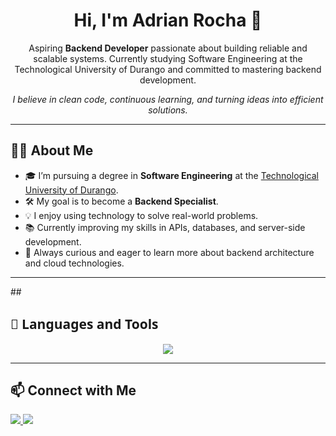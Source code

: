 <h1 align="center">Hi, I'm Adrian Rocha 👋</h1>

<p align="center">
  Aspiring <strong>Backend Developer</strong> passionate about building reliable and scalable systems.  
  Currently studying Software Engineering at the Technological University of Durango and committed to mastering backend development.
</p>

<p align="center">
  <em>I believe in clean code, continuous learning, and turning ideas into efficient solutions.</em>
</p>

---

## 👨‍💻 About Me

- 🎓 I’m pursuing a degree in **Software Engineering** at the <a href="https://utdurango.edu.mx/" target="_blank">Technological University of Durango</a>.
- 🛠️ My goal is to become a **Backend Specialist**.
- 💡 I enjoy using technology to solve real-world problems.
- 📚 Currently improving my skills in APIs, databases, and server-side development.
- 🚀 Always curious and eager to learn more about backend architecture and cloud technologies.

---

##<h2 style="font-family: 'Segoe UI', Tahoma, Geneva, Verdana, sans-serif;">🧰 Languages and Tools</h2>

<p align="center">
  <img src="https://skillicons.dev/icons?i=js,ts,react,nodejs,express,django,py,html,css,tailwind,nextjs,figma,git,vscode,mongodb,postgres,aws,firebase,mysql,notion,npm,postman&perline=7" />
</p>


---

## 📫 Connect with Me




<p>
 <a href="https://www.instagram.com/adrian_roc6?igsh=ZThzbDl2OWttZTV6&utm_source=qr" target="_blank">
    <img src="https://img.shields.io/badge/Instagram-pink?style=for-the-badge&logo=instagram" />
  </a>
  <a href="https://www.linkedin.com/in/adrian-rocha-169715318" target="_blank">
    <img src="https://img.shields.io/badge/LinkedIn-blue?style=for-the-badge&logo=linkedin" />
  </a>
